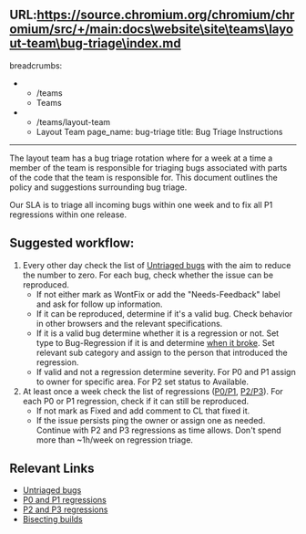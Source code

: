 URL:https://source.chromium.org/chromium/chromium/src/+/main:docs\website\site\teams\layout-team\bug-triage\index.md
---
breadcrumbs:
- - /teams
  - Teams
- - /teams/layout-team
  - Layout Team
page_name: bug-triage
title: Bug Triage Instructions
---

The layout team has a bug triage rotation where for a week at a time a member of
the team is responsible for triaging bugs associated with parts of the code that
the team is responsible for. This document outlines the policy and suggestions
surrounding bug triage.

Our SLA is to triage all incoming bugs within one week and to fix all P1
regressions within one release.

## Suggested workflow:

1.  Every other day check the list of [Untriaged
            bugs](https://bugs.chromium.org/p/chromium/issues/list?can=37830509&sort=-id&colspec=ID+Pri+M+Status+Owner+Summary+Modified)
            with the aim to reduce the number to zero.
    For each bug, check whether the issue can be reproduced.
    *   If not either mark as WontFix or add the "Needs-Feedback" label
                and ask for follow up information.
    *   If it can be reproduced, determine if it's a valid bug. Check
                behavior in other browsers and the relevant specifications.
    *   If it is a valid bug determine whether it is a regression or
                not. Set type to Bug-Regression if it is and determine [when it
                broke](/developers/bisect-builds-py). Set relevant sub category
                and assign to the person that introduced the regression.
    *   If valid and not a regression determine severity. For P0 and P1
                assign to owner for specific area. For P2 set status to
                Available.
2.  At least once a week check the list of regressions
            ([P0/P1](https://bugs.chromium.org/p/chromium/issues/list?can=37830592&q=Pri%3D0%2C1&sort=-id&colspec=ID+Pri+M+Status+Owner+Summary+Modified),
            [P2/P3](https://bugs.chromium.org/p/chromium/issues/list?can=37830592&q=-Pri%3D0%2C1&sort=-id&colspec=ID+Pri+M+Status+Owner+Summary+Modified)).
    For each P0 or P1 regression, check if it can still be reproduced.
    *   If not mark as Fixed and add comment to CL that fixed it.
    *   If the issue persists ping the owner or assign one as needed.
    Continue with P2 and P3 regressions as time allows. Don't spend more than
    ~1h/week on regression triage.

## Relevant Links

*   [Untriaged
            bugs](https://bugs.chromium.org/p/chromium/issues/list?can=37830509&sort=-id&colspec=ID+Pri+M+Status+Owner+Summary+Modified)
*   [P0 and P1
            regressions](https://bugs.chromium.org/p/chromium/issues/list?can=37830592&q=Pri%3D0%2C1&sort=-id&colspec=ID+Pri+M+Status+Owner+Summary+Modified)
*   [P2 and P3
            regressions](https://bugs.chromium.org/p/chromium/issues/list?can=37830592&q=-Pri%3D0%2C1&sort=-id&colspec=ID+Pri+M+Status+Owner+Summary+Modified)
*   [Bisecting builds](/developers/bisect-builds-py)
